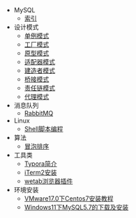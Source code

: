 - MySQL
  - [索引](/md/数据库/mysql索引/MySQL索引.md)
- 设计模式
  - [单例模式](/md/设计模式/单例模式.md)
  - [工厂模式](/md/设计模式/工厂模式.md)
  - [原型模式](/md/设计模式/原型模式.md)
  - [适配器模式](/md/设计模式/适配器模式.md)
  - [建造者模式](/md/设计模式/建造者模式.md)
  - [桥接模式](/md/设计模式/桥接模式.md)
  - [责任链模式](/md/设计模式/责任链模式.md)
  - [代理模式](/md/设计模式/代理模式.md)
- 消息队列
  - [RabbitMQ](/md/消息队列/RibbitMQ实战教程.md)
- Linux
  - [Shell脚本编程](/md/Linux/Shell脚本编程/Shell脚本学习笔记.md)
- 算法
  - [冒泡排序](/md/算法/冒泡排序.md)
- 工具类
  - [Typora简介](/md/工具类/Typora简介/typora.md)
  - [iTerm2安装](/md/工具类/iTerm2安装与配置/iTerm2安装.md)
  - [wetab浏览器插件](/md/工具类/wetab浏览器插件/wetab浏览器插件.md)
- 环境安装
  - [VMware17.0下Centos7安装教程](/md/环境安装/VMware17.0下Centos7安装教程/VMware17.0下Centos7安装教程.md)
  - [Windows11下MySQL5.7的下载及安装](/md/环境安装/Windows11下MySQL5.7的下载及安装/Windows11下MySQL5.7的下载及安装.md)









